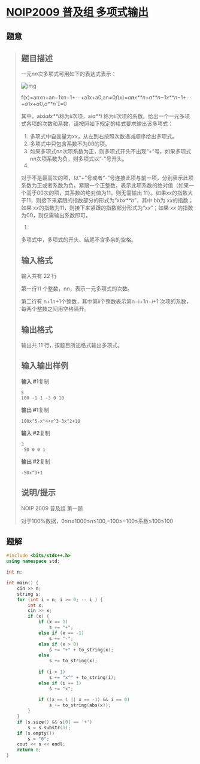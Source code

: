 #  [NOIP2009 普及组 多项式输出](https://www.luogu.com.cn/problem/P1067)

## 题意

>   ## 题目描述
>
>   一元n*n*次多项式可用如下的表达式表示：
>
>   ![img](https://cdn.luogu.com.cn/upload/pic/26.png)
>
>   f(x)=anxn+an−1xn−1+⋯+a1x+a0,an≠0*f*(*x*)=*a**n**x**n*+*a**n*−1*x**n*−1+⋯+*a*1*x*+*a*0,*a**n*=0
>
>   其中，aixi*a**i**x**i*称为i*i*次项，ai*a**i* 称为i*i*次项的系数。给出一个一元多项式各项的次数和系数，请按照如下规定的格式要求输出该多项式：
>
>   1.  多项式中自变量为x*x*，从左到右按照次数递减顺序给出多项式。
>   2.  多项式中只包含系数不为00的项。
>   3.  如果多项式n*n*次项系数为正，则多项式开头不出现“+”号，如果多项式n*n*次项系数为负，则多项式以“-”号开头。
>   4.  
>
>   对于不是最高次的项，以“+”号或者“-”号连接此项与前一项，分别表示此项系数为正或者系数为负。紧跟一个正整数，表示此项系数的绝对值（如果一个高于00次的项，其系数的绝对值为11，则无需输出 11）。如果x*x*的指数大于11，则接下来紧跟的指数部分的形式为“xb*x**b*”，其中 b*b*为 x*x*的指数；如果 x*x*的指数为11，则接下来紧跟的指数部分形式为“x*x*”；如果 x*x* 的指数为00，则仅需输出系数即可。
>
>   1.  
>
>   多项式中，多项式的开头、结尾不含多余的空格。
>
>   ## 输入格式
>
>   输入共有 22 行
>
>   第一行11 个整数，n*n*，表示一元多项式的次数。
>
>   第二行有 n+1*n*+1个整数，其中第i*i*个整数表示第n−i+1*n*−*i*+1 次项的系数，每两个整数之间用空格隔开。
>
>   ## 输出格式
>
>   输出共 11 行，按题目所述格式输出多项式。
>
>   ## 输入输出样例
>
>   **输入 #1**复制
>
>   ```
>   5 
>   100 -1 1 -3 0 10
>   ```
>
>   **输出 #1**复制
>
>   ```
>   100x^5-x^4+x^3-3x^2+10
>   ```
>
>   **输入 #2**复制
>
>   ```
>   3 
>   -50 0 0 1 
>   ```
>
>   **输出 #2**复制
>
>   ```
>   -50x^3+1 
>   ```
>
>   ## 说明/提示
>
>   NOIP 2009 普及组 第一题
>
>   对于100%数据，0≤n≤1000≤*n*≤100,−100≤−100≤系数≤100≤100

## 题解



```c++
#include <bits/stdc++.h>
using namespace std;

int n;

int main() {
    cin >> n;
    string s;
    for (int i = n; i >= 0; -- i ) {
        int x;
        cin >> x;
        if (x) {
            if (x == 1)
                s += "+";
            else if (x == -1)
                s += "-";
            else if (x > 0)
                s += "+" + to_string(x);
            else
                s += to_string(x);
            
            if (i > 1)
                s += "x^" + to_string(i);
            else if (i == 1)
                s += "x";
            
            if ((x == 1 || x == -1) && i == 0)
                s += to_string(abs(x));
        }
    }
    if (s.size() && s[0] == '+')
        s = s.substr(1);
    if (s.empty())
        s = "0";
    cout << s << endl;
    return 0;
}
```



```python3

```

